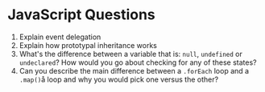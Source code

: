 # JavaScript Questions

1. Explain event delegation
2. Explain how prototypal inheritance works
3. What's the difference between a variable that is: `null`, `undefined` or `undeclared`? How would you go about checking for any of these states?
4. Can you describe the main difference between a `.forEach` loop and a `.map()`å loop and why you would pick one versus the other?
